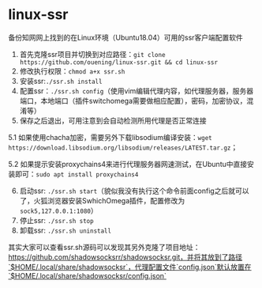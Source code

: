 # linux-ssr
备份知网网上找到的在Linux环境（Ubuntu18.04）可用的ssr客户端配置软件

1. 首先克隆ssr项目并切换到对应路径：`git clone https://github.com/ouening/linux-ssr.git && cd linux-ssr` 
2. 修改执行权限：`chmod a+x ssr.sh`
3. 安装ssr:`./ssr.sh install`
4. 配置ssr：`./ssr.sh config`（使用vim编辑代理内容，如代理服务器，服务器端口，本地端口（插件switchomega需要做相应配置），密码，加密协议，混淆等）
5. 保存之后退出，可用注意到会自动检测所用代理是否正常连接

5.1 如果使用chacha加密，需要另外下载libsodium编译安装：`wget https://download.libsodium.org/libsodium/releases/LATEST.tar.gz`；

5.2 如果提示安装proxychains4来进行代理服务器网速测试，在Ubuntu中直接安装即可：`sudo apt install proxychains4`

6. 启动ssr: `./ssr.sh start`（貌似我没有执行这个命令前面config之后就可以了，火狐浏览器安装SwhichOmega插件，配置修改为`sock5,127.0.0.1:1080`）
7. 停止ssr: `./ssr.sh stop`
8. 卸载ssr: `./ssr.sh uninstall`

其实大家可以查看ssr.sh源码可以发现其另外克隆了项目地址：https://github.com/shadowsocksrr/shadowsocksr.git，并将其放到了路径`$HOME/.local/share/shadowsocksr`，代理配置文件`config.json`默认放置在`$HOME/.local/share/shadowsocksr/config.json`
